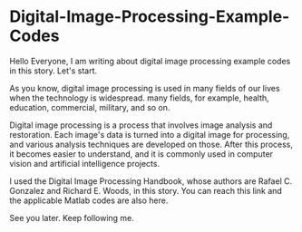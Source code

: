 # Digital-Image-Processing-Example-Codes
Hello Everyone, I am writing about digital image processing example codes in this story. Let's start.

As you know, digital image processing is used in many fields of our lives when the technology is widespread. many fields, for example, health, education, commercial, military, and so on. 

Digital image processing is a process that involves image analysis and restoration. Each image's data is turned into a digital image for processing, and various analysis techniques are developed on those. After this process, it becomes easier to understand, and it is commonly used in computer vision and artificial intelligence projects. 

I used the Digital Image Processing Handbook, whose authors are Rafael C. Gonzalez and Richard E. Woods, in this story. You can reach this link and the applicable Matlab codes are also here. 

See you later. Keep following me.
